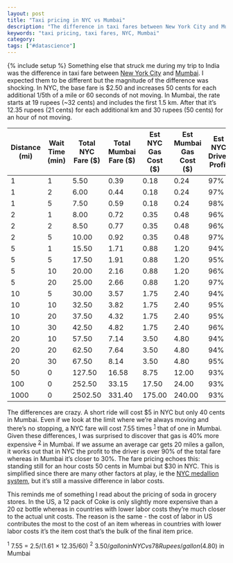 ```yaml
---
layout: post
title: "Taxi pricing in NYC vs Mumbai"
description: "The difference in taxi fares between New York City and Mumbai is huge and highlights the difference in the cost of labor."
keywords: "taxi pricing, taxi fares, NYC, Mumbai"
category:
tags: ["#datascience"]
---
```

{% include setup %}
Something else that struck me during my trip to India was the difference in taxi fare between <a href="http://www.nyc.gov/html/tlc/html/passenger/taxicab_rate.shtml" target="_blank">New York City</a> and <a href="http://www.taxiautofare.com/taxi-fare-card/Mumbai-Taxi-fare" target="_blank">Mumbai</a>. I expected them to be different but the magnitude of the difference was shocking. In NYC, the base fare is $2.50 and increases 50 cents for each additional 1/5th of a mile or 60 seconds of not moving. In Mumbai, the rate starts at 19 rupees (~32 cents) and includes the first 1.5 km. After that it’s 12.35 rupees (21 cents) for each additional km and 30 rupees (50 cents) for an hour of not moving.

<table class="table"><thead><tr><th>Distance (mi)</th><th>Wait Time (min)</th><th>Total NYC Fare ($)</th><th>Total Mumbai Fare ($)</th><th>Est NYC Gas Cost ($)</th><th>Est Mumbai Gas Cost ($)</th><th>Est NYC Driver Profit</th><th>Est Mumbai Driver Profit</th></tr></thead><tbody><tr><td>1</td><td>1</td><td>5.50</td><td>0.39</td><td>0.18</td><td>0.24</td><td>97%</td><td>38%</td></tr><tr><td>1</td><td>2</td><td>6.00</td><td>0.44</td><td>0.18</td><td>0.24</td><td>97%</td><td>45%</td></tr><tr><td>1</td><td>5</td><td>7.50</td><td>0.59</td><td>0.18</td><td>0.24</td><td>98%</td><td>59%</td></tr><tr><td>2</td><td>1</td><td>8.00</td><td>0.72</td><td>0.35</td><td>0.48</td><td>96%</td><td>33%</td></tr><tr><td>2</td><td>2</td><td>8.50</td><td>0.77</td><td>0.35</td><td>0.48</td><td>96%</td><td>38%</td></tr><tr><td>2</td><td>5</td><td>10.00</td><td>0.92</td><td>0.35</td><td>0.48</td><td>97%</td><td>48%</td></tr><tr><td>5</td><td>1</td><td>15.50</td><td>1.71</td><td>0.88</td><td>1.20</td><td>94%</td><td>30%</td></tr><tr><td>5</td><td>5</td><td>17.50</td><td>1.91</td><td>0.88</td><td>1.20</td><td>95%</td><td>37%</td></tr><tr><td>5</td><td>10</td><td>20.00</td><td>2.16</td><td>0.88</td><td>1.20</td><td>96%</td><td>45%</td></tr><tr><td>5</td><td>20</td><td>25.00</td><td>2.66</td><td>0.88</td><td>1.20</td><td>97%</td><td>55%</td></tr><tr><td>10</td><td>5</td><td>30.00</td><td>3.57</td><td>1.75</td><td>2.40</td><td>94%</td><td>33%</td></tr><tr><td>10</td><td>10</td><td>32.50</td><td>3.82</td><td>1.75</td><td>2.40</td><td>95%</td><td>37%</td></tr><tr><td>10</td><td>20</td><td>37.50</td><td>4.32</td><td>1.75</td><td>2.40</td><td>95%</td><td>44%</td></tr><tr><td>10</td><td>30</td><td>42.50</td><td>4.82</td><td>1.75</td><td>2.40</td><td>96%</td><td>50%</td></tr><tr><td>20</td><td>10</td><td>57.50</td><td>7.14</td><td>3.50</td><td>4.80</td><td>94%</td><td>33%</td></tr><tr><td>20</td><td>20</td><td>62.50</td><td>7.64</td><td>3.50</td><td>4.80</td><td>94%</td><td>37%</td></tr><tr><td>20</td><td>30</td><td>67.50</td><td>8.14</td><td>3.50</td><td>4.80</td><td>95%</td><td>41%</td></tr><tr><td>50</td><td>0</td><td>127.50</td><td>16.58</td><td>8.75</td><td>12.00</td><td>93%</td><td>28%</td></tr><tr><td>100</td><td>0</td><td>252.50</td><td>33.15</td><td>17.50</td><td>24.00</td><td>93%</td><td>28%</td></tr><tr><td>1000</td><td>0</td><td>2502.50</td><td>331.40</td><td>175.00</td><td>240.00</td><td>93%</td><td>28%</td></tr></tbody></table>

The differences are crazy. A short ride will cost $5 in NYC but only 40 cents in Mumbai. Even if we look at the limit where we’re always moving and there’s no stopping, a NYC fare will cost 7.55 times <sup><a href="#footnote1">1</a></sup> that of one in Mumbai. Given these differences, I was surprised to discover that gas is 40% more expensive <sup><a href="#footnote2">2</a></sup> in Mumbai. If we assume an average car gets 20 miles a gallon, it works out that in NYC the profit to the driver is over 90% of the total fare whereas in Mumbai it’s closer to 30%. The fare pricing echoes this: standing still for an hour costs 50 cents in Mumbai but $30 in NYC. This is simplified since there are many other factors at play, ie the <a href="
http://en.wikipedia.org/wiki/Taxicabs_of_New_York_City#Medallions" target="_blank">NYC medallion system</a>, but it’s still a massive difference in labor costs.

This reminds me of something I read about the pricing of soda in grocery stores. In the US, a 12 pack of Coke is only slightly more expensive than a 20 oz bottle whereas in countries with lower labor costs they’re much closer to the actual unit costs. The reason is the same - the cost of labor in US contributes the most to the cost of an item whereas in countries with lower labor costs it’s the item cost that’s the bulk of the final item price.

<sup id="footnote1">1</sup> 7.55 = 2.5/(1.61 &times; 12.35/60)
<sup id="footnote2">2</sup> $3.50/gallon in NYC vs 78 Rupees/gallon ($4.80) in Mumbai
